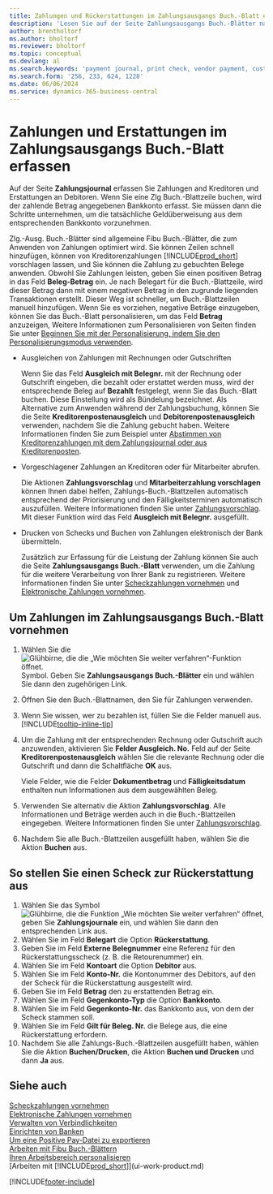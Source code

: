 ```yaml
---
title: Zahlungen und Rückerstattungen im Zahlungsausgangs Buch.-Blatt erfassen
description: 'Lesen Sie auf der Seite Zahlungsausgangs Buch.-Blätter nach, wie Sie Zahlungen an Kreditoren und Rückerstattungen an Debitoren erfassen.'
author: brentholtorf
ms.author: bholtorf
ms.reviewer: bholtorf
ms.topic: conceptual
ms.devlang: al
ms.search.keywords: 'payment journal, print check, vendor payment, customer refund, refund check, creditor, debt, balance due, AP'
ms.search.form: '256, 233, 624, 1228'
ms.date: 06/06/2024
ms.service: dynamics-365-business-central
---
```

# <a name="record-payments-and-refunds-in-the-payment-journal"></a>Zahlungen und Erstattungen im Zahlungsausgangs Buch.-Blatt erfassen

Auf der Seite **Zahlungsjournal** erfassen Sie Zahlungen and Kreditoren und Erstattungen an Debitoren. Wenn Sie eine Zlg Buch.-Blattzeile buchen, wird der zahlende Betrag angegebenen Bankkonto erfasst. Sie müssen dann die Schritte unternehmen, um die tatsächliche Geldüberweisung aus dem entsprechenden Bankkonto vorzunehmen.  

Zlg.-Ausg. Buch.-Blätter sind allgemeine Fibu Buch.-Blätter, die zum Anwenden von Zahlungen optimiert wird. Sie können Zeilen schnell hinzufügen, können von Kreditorenzahlungen [!INCLUDE[prod_short](includes/prod_short.md)] vorschlagen lassen, und Sie können die Zahlung zu gebuchten Belege anwenden. Obwohl Sie Zahlungen leisten, geben Sie einen positiven Betrag in das Feld **Beleg-Betrag** ein. Je nach Belegart für die Buch.-Blattzeile, wird dieser Betrag dann mit einem negativen Betrag in den zugrunde liegenden Transaktionen erstellt. Dieser Weg ist schneller, um Buch.-Blattzeilen manuell hinzufügen. Wenn Sie es vorziehen, negative Beträge einzugeben, können Sie das Buch.-Blatt personalisieren, um das Feld **Betrag** anzuzeigen, Weitere Informationen zum Personalisieren von Seiten finden Sie unter [Beginnen Sie mit der Personalisierung, indem Sie den Personalisierungsmodus verwenden](ui-personalization-user.md#start-personalizing-by-using-the-personalization-mode).  

- Ausgleichen von Zahlungen mit Rechnungen oder Gutschriften

    Wenn Sie das Feld **Ausgleich mit Belegnr.** mit der Rechnung oder Gutschrift eingeben, die bezahlt oder erstattet werden muss, wird der entsprechende Beleg auf **Bezahlt** festgelegt, wenn Sie das Buch.-Blatt buchen. Diese Einstellung wird als Bündelung bezeichnet. Als Alternative zum Anwenden während der Zahlungsbuchung, können Sie die Seite **Kreditorenpostenausgleich** und **Debitorenpostenausgleich** verwenden, nachdem Sie die Zahlung gebucht haben. Weitere Informationen finden Sie zum Beispiel unter [Abstimmen von Kreditorenzahlungen mit dem Zahlungsjournal oder aus Kreditorenposten](payables-how-apply-purchase-transactions-manually.md).  

- Vorgeschlagener Zahlungen an Kreditoren oder für Mitarbeiter abrufen.

    Die Aktionen **Zahlungsvorschlag** und **Mitarbeiterzahlung vorschlagen** können Ihnen dabei helfen, Zahlungs-Buch.-Blattzeilen automatisch entsprechend der Priorisierung und den Fälligkeitsterminen automatisch auszufüllen. Weitere Informationen finden Sie unter [Zahlungsvorschlag](payables-how-suggest-vendor-payments.md). Mit dieser Funktion wird das Feld **Ausgleich mit Belegnr.** ausgefüllt.  

- Drucken von Schecks und Buchen von Zahlungen elektronisch der Bank übermitteln.

    Zusätzlich zur Erfassung für die Leistung der Zahlung können Sie auch die Seite **Zahlungsausgangs Buch.-Blatt** verwenden, um die Zahlung für die weitere Verarbeitung von Ihrer Bank zu registrieren. Weitere Informationen finden Sie unter [Scheckzahlungen vornehmen](payables-how-work-checks.md) und [Elektronische Zahlungen vornehmen](finance-make-payments-with-bank-data-conversion-service-or-sepa-credit-transfer.md#exporting-payments-to-a-bank-file).  

## <a name="to-make-payments-in-the-payment-journal"></a>Um Zahlungen im Zahlungsausgangs Buch.-Blatt vornehmen

1. Wählen Sie die ![Glühbirne, die die „Wie möchten Sie weiter verfahren“-Funktion öffnet.](media/ui-search/search_small.png "Sagen Sie mir, was Sie tun möchten") Symbol. Geben Sie **Zahlungsausgangs Buch.-Blätter** ein und wählen Sie dann den zugehörigen Link.
2. Öffnen Sie den Buch.-Blattnamen, den Sie für Zahlungen verwenden.
3. Wenn Sie wissen, wer zu bezahlen ist, füllen Sie die Felder manuell aus. [!INCLUDE[tooltip-inline-tip](includes/tooltip-inline-tip_md.md)]
4. Um die Zahlung mit der entsprechenden Rechnung oder Gutschrift auch anzuwenden, aktivieren Sie **Felder Ausgleich. No.** Feld auf der Seite **Kreditorenpostenausgleich** wählen Sie die relevante Rechnung oder die Gutschrift und dann die Schaltfläche **OK** aus.

    Viele Felder, wie die Felder **Dokumentbetrag** und **Fälligkeitsdatum** enthalten nun Informationen aus dem ausgewählten Beleg.
5. Verwenden Sie alternativ die Aktion **Zahlungsvorschlag**. Alle Informationen und Beträge werden auch in die Buch.-Blattzeilen eingegeben. Weitere Informationen finden Sie unter [Zahlungsvorschlag](payables-how-suggest-vendor-payments.md).
6. Nachdem Sie alle Buch.-Blattzeilen ausgefüllt haben, wählen Sie die Aktion **Buchen** aus.

## <a name="to-issue-a-refund-check"></a>So stellen Sie einen Scheck zur Rückerstattung aus

1. Wählen Sie das Symbol ![Glühbirne, die die Funktion „Wie möchten Sie weiter verfahren“ öffnet](media/ui-search/search_small.png "Sagen Sie mir, was Sie tun möchten"), geben Sie **Zahlungsjournale** ein, und wählen Sie dann den entsprechenden Link aus.
2. Wählen Sie im Feld **Belegart** die Option **Rückerstattung**.  
3. Geben Sie im Feld **Externe Belegnummer** eine Referenz für den Rückerstattungsscheck (z. B. die Retourenummer) ein.  
4. Wählen Sie im Feld **Kontoart** die Option **Debitor** aus.  
5. Wählen Sie im Feld **Konto-Nr.** die Kontonummer des Debitors, auf den der Scheck für die Rückerstattung ausgestellt wird.  
6. Geben Sie im Feld **Betrag** den zu erstattenden Betrag ein.  
7. Wählen Sie im Feld **Gegenkonto-Typ** die Option **Bankkonto**.  
8. Wählen Sie im Feld **Gegenkonto-Nr.** das Bankkonto aus, von dem der Scheck stammen soll.  
9. Wählen Sie im Feld **Gilt für Beleg. Nr.** die Belege aus, die eine Rückerstattung erfordern.  
10. Nachdem Sie alle Zahlungs-Buch.-Blattzeilen ausgefüllt haben, wählen Sie die Aktion **Buchen/Drucken**, die Aktion **Buchen und Drucken** und dann **Ja** aus.  
  
## <a name="see-also"></a>Siehe auch

[Scheckzahlungen vornehmen](payables-how-work-checks.md)  
[Elektronische Zahlungen vornehmen](finance-make-payments-with-bank-data-conversion-service-or-sepa-credit-transfer.md#exporting-payments-to-a-bank-file)  
[Verwalten von Verbindlichkeiten](payables-manage-payables.md)  
[Einrichten von Banken](bank-setup-banking.md)  
[Um eine Positive Pay-Datei zu exportieren](finance-how-positive-pay.md)  
[Arbeiten mit Fibu Buch.-Blättern](ui-work-general-journals.md)  
[Ihren Arbeitsbereich personalisieren](ui-personalization-user.md)  
[Arbeiten mit [!INCLUDE[prod_short](includes/prod_short.md)]](ui-work-product.md)  

[!INCLUDE[footer-include](includes/footer-banner.md)]

